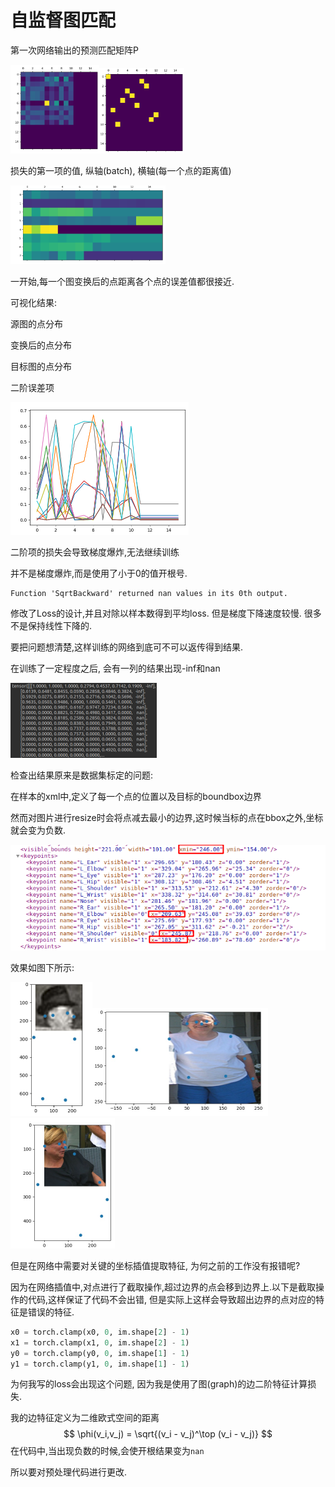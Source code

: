 # 自监督图匹配

第一次网络输出的预测匹配矩阵P

<img src="image-20210604152626608.png" alt="image-20210604152626608" style="zoom: 33%;" /><img src="image-20210604152905190.png" alt="image-20210604152905190" style="zoom:33%;" />



损失的第一项的值, 纵轴(batch), 横轴(每一个点的距离值)

<img src="image-20210609155407119.png" alt="image-20210609155407119" style="zoom:30%;" />

一开始,每一个图变换后的点距离各个点的误差值都很接近.

可视化结果:

源图的点分布

变换后的点分布

目标图的点分布



二阶误差项

<img src="image-20210609164652378.png" alt="image-20210609164652378" style="zoom:50%;" />

二阶项的损失会导致梯度爆炸,无法继续训练

并不是梯度爆炸,而是使用了小于0的值开根号.

```
Function 'SqrtBackward' returned nan values in its 0th output.
```



修改了Loss的设计,并且对除以样本数得到平均loss.  但是梯度下降速度较慢. 很多不是保持线性下降的.

要把问题想清楚,这样训练的网络到底可不可以返传得到结果.



在训练了一定程度之后, 会有一列的结果出现-inf和nan

<img src="image-20210610105957446.png" alt="image-20210610105957446" style="zoom:50%;" />



检查出结果原来是数据集标定的问题:

在样本的xml中,定义了每一个点的位置以及目标的boundbox边界

然而对图片进行resize时会将点减去最小的边界,这时候当标的点在bbox之外,坐标就会变为负数. 

![image-20210610160141157](image-20210610160141157.png)



效果如图下所示:



<img src="image-20210610155613292.png" alt="image-20210610155613292" style="zoom:50%;" /><img src="image-20210610155631600.png" alt="image-20210610155631600" style="zoom:50%;" /><img src="image-20210610155720582.png" alt="image-20210610155720582" style="zoom:50%;" />



但是在网络中需要对关键的坐标插值提取特征, 为何之前的工作没有报错呢?

因为在网络插值中,对点进行了截取操作,超过边界的点会移到边界上.以下是截取操作的代码,这样保证了代码不会出错, 但是实际上这样会导致超出边界的点对应的特征是错误的特征. 

```python
x0 = torch.clamp(x0, 0, im.shape[2] - 1)
x1 = torch.clamp(x1, 0, im.shape[2] - 1)
y0 = torch.clamp(y0, 0, im.shape[1] - 1)
y1 = torch.clamp(y1, 0, im.shape[1] - 1)
```



为何我写的loss会出现这个问题, 因为我是使用了图(graph)的边二阶特征计算损失.

我的边特征定义为二维欧式空间的距离
$$
\phi(v_i,v_j) = \sqrt{(v_i - v_j)^\top (v_i - v_j)}
$$
在代码中,当出现负数的时候,会使开根结果变为`nan`

所以要对预处理代码进行更改.

